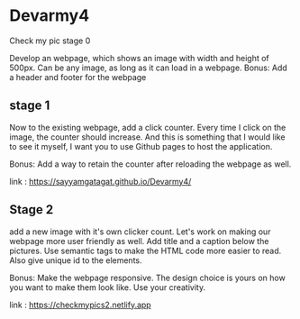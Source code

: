 # Devarmy4
Check my pic
stage 0

Develop an webpage, which shows an image with width and height of 500px. Can be any image, as long as it can load in a webpage.
Bonus: Add a header and footer for the webpage

## stage 1

Now to the existing webpage, add a click counter. Every time I click on the image, the counter should increase.
And this is something that I would like to see it myself, I want you to use Github pages to host the application.

Bonus: Add a way to retain the counter after reloading the webpage as well.


link : https://sayyamgatagat.github.io/Devarmy4/

## Stage 2

add a new image with it's own clicker count. 
Let's work on making our webpage more user friendly as well.
Add title and a caption below the pictures. Use semantic tags to make the HTML code more easier to read.
Also give unique id to the elements. 

Bonus: Make the webpage responsive. The design choice is yours on how you want to make them look like. Use your creativity.

link : https://checkmypics2.netlify.app
